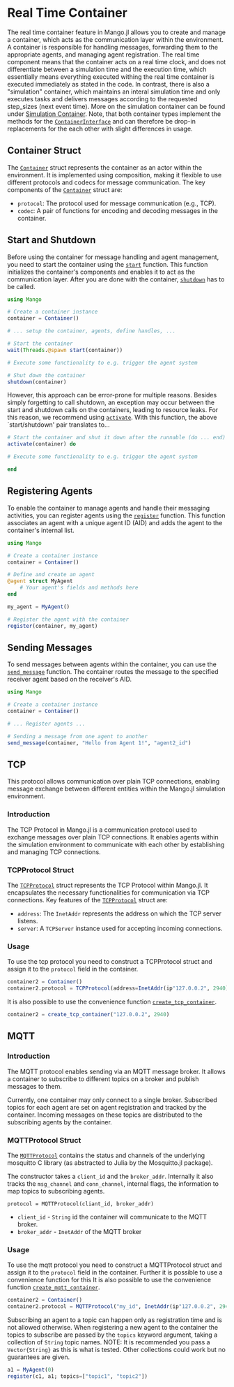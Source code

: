 # Real Time Container

The real time container feature in Mango.jl allows you to create and manage a container, which acts as the communication layer within the environment. A container is responsible for handling messages, forwarding them to the appropriate agents, and managing agent registration. The real time component means that the container acts on a real time clock, and does not differentiate between a simulation time and the execution time, which essentially means everything executed withing the real time container is executed immediately as stated in the code. In contrast, there is also a "simulation" container, which maintains an interal simulation time and only executes tasks and delivers messages according to the requested step_sizes (next event time). More on the simulation container can be found under [Simulation Container](@ref). Note, that both container types implement the methods for the [`ContainerInterface`](@ref) and can therefore be drop-in replacements for the each other with slight differences in usage.

## Container Struct 

The [`Container`](@ref) struct represents the container as an actor within the environment. It is implemented using composition, making it flexible to use different protocols and codecs for message communication. The key components of the [`Container`](@ref) struct are:

- `protocol`: The protocol used for message communication (e.g., TCP).
- `codec`: A pair of functions for encoding and decoding messages in the container.

## Start and Shutdown 

Before using the container for message handling and agent management, you need to start the container using the [`start`](@ref) function. This function initializes the container's components and enables it to act as the communication layer. After you are done with the container, [`shutdown`](@ref) has to be called.

```julia
using Mango

# Create a container instance
container = Container()

# ... setup the container, agents, define handles, ...

# Start the container
wait(Threads.@spawn start(container))

# Execute some functionality to e.g. trigger the agent system

# Shut down the container
shutdown(container)
```

However, this approach can be error-prone for multiple reasons. Besides simply forgetting to call shutdown, an exception may occur between the start and shutdown calls on the containers, leading to resource leaks. For this reason, we recommend using [`activate`](@ref). With this function, the above `start/shutdown' pair translates to...

```julia
# Start the container and shut it down after the runnable (do ... end) has been executed.
activate(container) do

# Execute some functionality to e.g. trigger the agent system

end
```

## Registering Agents 

To enable the container to manage agents and handle their messaging activities, you can register agents using the [`register`](@ref) function. This function associates an agent with a unique agent ID (AID) and adds the agent to the container's internal list.

```julia
using Mango

# Create a container instance
container = Container()

# Define and create an agent
@agent struct MyAgent
    # Your agent's fields and methods here
end

my_agent = MyAgent()

# Register the agent with the container
register(container, my_agent)
```

## Sending Messages

To send messages between agents within the container, you can use the [`send_message`](@ref) function. The container routes the message to the specified receiver agent based on the receiver's AID.

```julia
using Mango

# Create a container instance
container = Container()

# ... Register agents ...

# Sending a message from one agent to another
send_message(container, "Hello from Agent 1!", "agent2_id")
```

## TCP

This protocol allows communication over plain TCP connections, enabling message exchange between different entities within the Mango.jl simulation environment.

### Introduction

The TCP Protocol in Mango.jl is a communication protocol used to exchange messages over plain TCP connections. It enables agents within the simulation environment to communicate with each other by establishing and managing TCP connections.

### TCPProtocol Struct 

The [`TCPProtocol`](@ref) struct represents the TCP Protocol within Mango.jl. It encapsulates the necessary functionalities for communication via TCP connections. Key features of the [`TCPProtocol`](@ref) struct are:

- `address`: The `InetAddr` represents the address on which the TCP server listens.
- `server`: A `TCPServer` instance used for accepting incoming connections.

### Usage

To use the tcp protocol you need to construct a TCPProtocol struct and assign it to the `protocol` field in the container.

```julia
container2 = Container()
container2.protocol = TCPProtocol(address=InetAddr(ip"127.0.0.2", 2940))
```

It is also possible to use the convenience function [`create_tcp_container`](@ref).

```julia
container2 = create_tcp_container("127.0.0.2", 2940)
```

## MQTT
### Introduction
The MQTT protocol enables sending via an MQTT message broker.
It allows a container to subscribe to different topics on a broker and publish messages to them.

Currently, one container may only connect to a single broker.
Subscribed topics for each agent are set on agent registration and tracked by the container.
Incoming messages on these topics are distributed to the subscribing agents by the container.

### MQTTProtocol Struct 
The [`MQTTProtocol`](@ref) contains the status and channels of the underlying mosquitto C library (as abstracted to Julia by the Mosquitto.jl package).

The constructor takes a `client_id` and the `broker_addr`.
Internally it also tracks the `msg_channel` and `conn_channel`, internal flags, the information to map topics to subscribing agents.

`protocol = MQTTProtocol(cliant_id, broker_addr)`
- `client_id` - `String` id the container will communicate to the MQTT broker.
- `broker_addr` - `InetAddr` of the MQTT broker

### Usage

To use the mqtt protocol you need to construct a MQTTProtocol struct and assign it to the `protocol` field in the container. Further it is possible to use a convenience function for this 
It is also possible to use the convenience function [`create_mqtt_container`](@ref).

```julia
container2 = Container()
container2.protocol = MQTTProtocol("my_id", InetAddr(ip"127.0.0.2", 2940))
```

Subscribing an agent to a topic can happen only as registration time and is not allowed otherwise.
When registering a new agent to the container the topics to subscribe are passed by the `topics` keyword argument, taking a collection of `String` topic names.
NOTE: It is recommended you pass a `Vector{String}` as this is what is tested. 
Other collections could work but no guarantees are given.

```julia
a1 = MyAgent(0)
register(c1, a1; topics=["topic1", "topic2"])
```